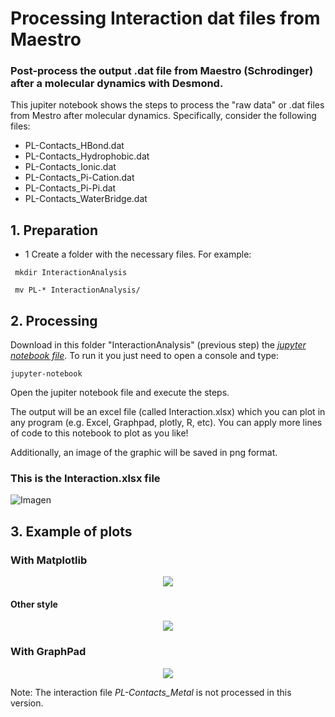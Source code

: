 # Processing Interaction dat files from Maestro

### Post-process the output .dat file from Maestro (Schrodinger) after a molecular dynamics with Desmond. 

This jupiter notebook shows the steps to process the "raw data" or .dat files from Mestro after molecular dynamics. 
Specifically, consider the following files:

* PL-Contacts_HBond.dat
* PL-Contacts_Hydrophobic.dat
* PL-Contacts_Ionic.dat
* PL-Contacts_Pi-Cation.dat
* PL-Contacts_Pi-Pi.dat
* PL-Contacts_WaterBridge.dat 

## 1. Preparation
* 1 Create a folder with the necessary files. For example:

``` mkdir InteractionAnalysis```

``` mv PL-* InteractionAnalysis/```

## 2. Processing

Download in this folder "InteractionAnalysis" (previous step) the [*jupyter notebook file*](). To run it you just need to open a console and type:

```jupyter-notebook ```

Open the jupiter notebook file and execute the steps.

The output will be an excel file (called Interaction.xlsx) which you can plot in any program (e.g. Excel, Graphpad, plotly, R, etc). 
You can apply more lines of code to this notebook to plot as you like!

Additionally, an image of the graphic will be saved in png format.

### This is the Interaction.xlsx file

![Imagen](img/Interaction_img.png)


## 3. Example of plots


### With Matplotlib 
<p align="center">
  <img src="img/Interaction.png" />
</p>

#### Other style

<p align="center">
  <img src="img/Interaction2.png" />
</p>

### With GraphPad

<p align="center">
  <img src="img/GraphPad.png" />
</p>


Note:
The interaction file *PL-Contacts_Metal* is not processed in this version.

